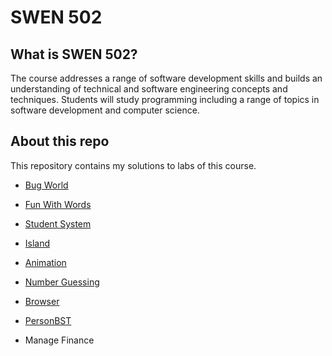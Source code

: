 # SWEN 502

## What is SWEN 502?

The course addresses a range of software development skills and builds an understanding of technical and software engineering concepts and techniques. Students will study programming including a range of topics in software development and computer science.

## About this repo

This repository contains my solutions to labs of this course.

- [Bug World](https://github.com/erinchocolate/swen502/tree/master/Bug%20World)

- [Fun With Words](https://github.com/erinchocolate/swen502/tree/master/Fun%20With%20Words)

- [Student System](https://github.com/erinchocolate/swen502/tree/master/Student%20System)

- [Island](https://github.com/erinchocolate/swen502/tree/master/Island)

- [Animation](https://github.com/erinchocolate/swen502/tree/master/Animation)

- [Number Guessing](https://github.com/erinchocolate/swen502/tree/master/Number%20Guessing)

- [Browser](https://github.com/erinchocolate/swen502/tree/master/Browser)

- [PersonBST](https://github.com/erinchocolate/swen502/tree/master/PersonApp)

- Manage Finance

  

